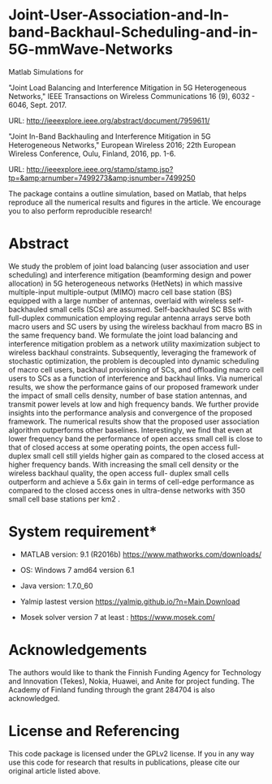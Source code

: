 # Joint-User-Association-and-In-band-Backhaul-Scheduling-and-in-5G-mmWave-Networks
Matlab Simulations for 

"Joint Load Balancing and Interference Mitigation in 5G Heterogeneous Networks," IEEE Transactions on Wireless Communications 16 (9), 6032 - 6046, Sept. 2017.

URL: http://ieeexplore.ieee.org/abstract/document/7959611/

"Joint In-Band Backhauling and Interference Mitigation in 5G Heterogeneous Networks," European Wireless 2016; 22th European Wireless Conference, Oulu, Finland, 2016, pp. 1-6. 

URL: http://ieeexplore.ieee.org/stamp/stamp.jsp?tp=&amp;arnumber=7499273&amp;isnumber=7499250



The package contains a outline simulation, based on Matlab, that helps reproduce all the numerical results and figures in the article. We encourage you to also perform reproducible research!

# Abstract 
We study the problem of joint load balancing (user association and user scheduling) and interference mitigation (beamforming design and power allocation) in 5G heterogeneous networks (HetNets) in which massive multiple-input multiple-output (MIMO) macro cell base station (BS) equipped with a large number of antennas, overlaid with wireless self-backhauled small cells (SCs) are assumed. Self-backhauled SC BSs with full-duplex communication employing regular antenna arrays serve both macro users and SC users by using the wireless backhaul from macro BS in the same frequency band. We formulate the joint load balancing and interference mitigation problem as a network utility maximization subject to wireless backhaul constraints. Subsequently, leveraging the framework of stochastic optimization, the problem is decoupled into dynamic scheduling of macro cell users, backhaul provisioning of SCs, and offloading macro cell users to SCs as a function of interference and backhaul links. Via numerical results, we show the performance gains of our proposed framework under the impact of small cells density, number of base station antennas, and transmit power levels at low and high frequency bands. We further provide insights into the performance analysis and convergence of the proposed framework. The numerical results show that the proposed user association algorithm outperforms other baselines. Interestingly, we find that even at lower frequency band the performance of open access small cell is close to that of closed access at some operating points, the open access full- duplex small cell still yields higher gain as compared to the closed access at higher frequency bands. With increasing the small cell density or the wireless backhaul quality, the open access full- duplex small cells outperform and achieve a 5.6x gain in terms of cell-edge performance as compared to the closed access ones in ultra-dense networks with 350 small cell base stations per km2 .

# System requirement*
-  MATLAB version: 9.1 (R2016b)  https://www.mathworks.com/downloads/

- OS: Windows 7 amd64 version 6.1

- Java version: 1.7.0_60

- Yalmip lastest version https://yalmip.github.io/?n=Main.Download

- Mosek solver version 7 at least : https://www.mosek.com/

# Acknowledgements
The authors would like to thank the Finnish Funding Agency for Technology and Innovation (Tekes), Nokia, Huawei, and Anite for project funding. The Academy of Finland funding through the grant 284704 is also acknowledged.

# License and Referencing
This code package is licensed under the GPLv2 license. If you in any way use this code for research that results in publications, please cite our original article listed above.
